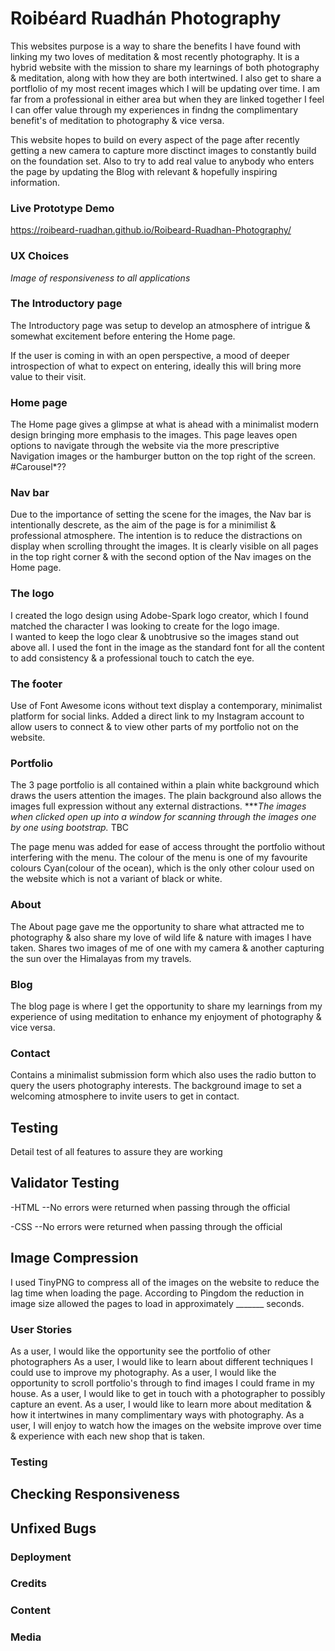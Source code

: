 # Roibéard Ruadhán Photography

This websites purpose is a way to share the benefits I have found with linking my two loves of meditation & most recently photography. It is a hybrid website with the mission to share my learnings of both photography & meditation, along with how they are both intertwined. I also get to share a portflolio of my most recent images which I will be updating over time. 
I am far from a professional in either area but when they are linked together I feel I can offer value through my experiences in findng the complimentary benefit's of meditation to photography & vice versa.

This website hopes to build on every aspect of the page after recently getting a new camera to capture more disctinct images to constantly build on the foundation set. Also to try to add real value to anybody who enters the page by updating the Blog with relevant & hopefully inspiring information. 
### Live Prototype Demo
https://roibeard-ruadhan.github.io/Roibeard-Ruadhan-Photography/

### UX Choices

*Image of responsiveness to all applications*

### The Introductory page
The Introductory page was setup to develop an atmosphere of intrigue & somewhat excitement before entering the Home page.

If the user is coming in with an open perspective, a mood of deeper introspection of what to expect on entering, ideally this will bring more value to their visit.

### Home page
The Home page gives a glimpse at what is ahead with a minimalist modern design bringing more emphasis to the images.
This page leaves open options to navigate through the website via the more prescriptive Navigation images or the hamburger button on the top right of the screen.
#Carousel*?? 

### Nav bar
Due to the importance of setting the scene for the images, the Nav bar is intentionally descrete, as the aim of the page is for a minimilist & professional atmosphere. The intention is to reduce the distractions on display when scrolling throught the images. 
It is clearly visible on all pages in the top right corner & with the second option of the Nav images on the Home page.

### The logo 
I created the logo design using Adobe-Spark logo creator, which I found matched the character I was looking to create for the logo image.  
I wanted to keep the logo clear & unobtrusive so the images stand out above all.
I used the font in the image as the standard font for all the content to add consistency & a professional touch to catch the eye.

### The footer
Use of Font Awesome icons without text display a contemporary, minimalist platform for social links.
Added a direct link to my Instagram account to allow users to connect & to view other parts of my portfolio not on the website.

### Portfolio 
The 3 page portfolio is all contained within a plain white background which draws the users attention the images. The plain background also allows the images full expression without any external distractions.
****The images when clicked open up into a window for scanning through the images one by one using bootstrap.* TBC

The page menu was added for ease of access throught the portfolio without interfering with the menu.
The colour of the menu is one of my favourite colours Cyan(colour of the ocean), which is the only other colour used on the website which is not a variant of black or white. 

### About
The About page gave me the opportunity to share what attracted me to photography & also share my love of wild life & nature with images I have taken. 
Shares two images of me of one with my camera & another capturing the sun over the Himalayas from my travels.

### Blog
The blog page is where I get the opportunity to share my learnings from my experience of using meditation to enhance my enjoyment of photography & vice versa.
### Contact
Contains a minimalist submission form which also uses the radio button to query the users photography interests.
The background image to set a welcoming atmosphere to invite users to get in contact.
## Testing
Detail test of all features to assure they are working

## Validator Testing
-HTML
--No errors were returned when passing through the official

-CSS
--No errors were returned when passing through the official 

## Image Compression
I used TinyPNG to compress all of the images on the website to reduce the lag time when loading the page. 
According to Pingdom the reduction in image size allowed the pages to load in approximately _______ seconds.

### User Stories 
As a user, I would like the opportunity see the portfolio of other photographers 
As a user, I would like to learn about different techniques I could use to improve my photography.
As a user, I would like the opportunity to scroll portfolio's through to find images I could frame in my house.
As a user, I would like to get in touch with a photographer to possibly capture an event.
As a user, I would like to learn more about meditation & how it intertwines in many complimentary ways with photography.
As a user, I will enjoy to watch how the images on the website improve over time & experience with each new shop that is taken.

### Testing

## Checking Responsiveness

## Unfixed Bugs

### Deployment

### Credits

### Content

### Media









